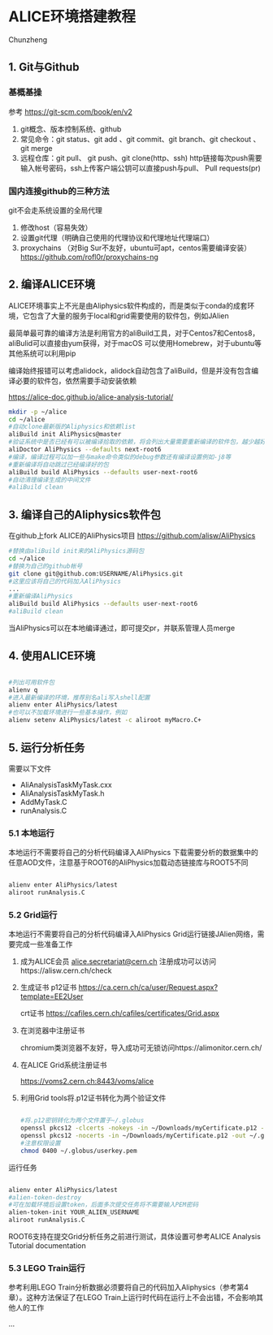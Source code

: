 # ALICE环境搭建教程

Chunzheng


## 1. Git与Github

###  基概基操

参考 https://git-scm.com/book/en/v2

1. git概念、版本控制系统、github
2. 常见命令：git status、git add 、git commit、git branch、git checkout 、git merge
3. 远程仓库：git pull、 git push、git clone(http、ssh) http链接每次push需要输入帐号密码，ssh上传客户端公钥可以直接push与pull、 Pull requests(pr)

###  国内连接github的三种方法

git不会走系统设置的全局代理

1. 修改host（容易失效）
2. 设置git代理（明确自己使用的代理协议和代理地址代理端口）
3. proxychains （对Big Sur不友好，ubuntu可apt，centos需要编译安装）https://github.com/rofl0r/proxychains-ng


## 2. 编译ALICE环境
ALICE环境事实上不光是由Aliphysics软件构成的，而是类似于conda的成套环境，它包含了大量的服务于local和grid需要使用的软件包，例如JAlien

最简单最可靠的编译方法是利用官方的aliBuild工具，对于Centos7和Centos8，aliBulid可以直接由yum获得，对于macOS 可以使用Homebrew，对于ubuntu等其他系统可以利用pip

编译始终报错可以考虑alidock，alidock自动包含了aliBuild，但是并没有包含编译必要的软件包，依然需要手动安装依赖

https://alice-doc.github.io/alice-analysis-tutorial/

```bash
mkdir -p ~/alice
cd ~/alice
#自动clone最新版的Aliphysics和依赖list
aliBuild init AliPhysics@master
#验证系统中是否已经有可以被编译拾取的依赖，将会列出大量需要重新编译的软件包，越少越好，列出的数量太多需要yum/apt update以及预先安装一些依赖
aliDoctor AliPhysics --defaults next-root6
#编译，编译过程可以加一些与make命令类似的debug参数还有编译设置例如-j8等
#重新编译将自动跳过已经编译好的包
aliBuild build AliPhysics --defaults user-next-root6
#自动清理编译生成的中间文件
#aliBuild clean

```


## 3. 编译自己的Aliphysics软件包

在github上fork ALICE的AliPhysics项目 https://github.com/alisw/AliPhysics
```bash
#替换由aliBuild init来的AliPhysics源码包
cd ~/alice
#替换为自己的github帐号
git clone git@github.com:USERNAME/AliPhysics.git
#这里应该将自己的代码加入AliPhysics
...
#重新编译AliPhysics
aliBuild build AliPhysics --defaults user-next-root6
#aliBuild clean
```
当AliPhysics可以在本地编译通过，即可提交pr，并联系管理人员merge

## 4. 使用ALICE环境
```bash

#列出可用软件包
alienv q
#进入最新编译的环境，推荐别名ali写入shell配置
alienv enter AliPhysics/latest
#也可以不加载环境进行一些基本操作，例如
alienv setenv AliPhysics/latest -c aliroot myMacro.C+

```

## 5. 运行分析任务
需要以下文件
- AliAnalysisTaskMyTask.cxx
- AliAnalysisTaskMyTask.h
- AddMyTask.C
- runAnalysis.C
### 5.1 本地运行
本地运行不需要将自己的分析代码编译入AliPhysics
下载需要分析的数据集中的任意AOD文件，注意基于ROOT6的AliPhysics加载动态链接库与ROOT5不同

```bash

alienv enter AliPhysics/latest
aliroot runAnalysis.C

```
### 5.2 Grid运行

本地运行不需要将自己的分析代码编译入AliPhysics
Grid运行链接JAlien网络，需要完成一些准备工作

1. 成为ALICE会员
   alice.secretariat@cern.ch
   注册成功可以访问https://alisw.cern.ch/check

2. 生成证书
   p12证书 https://ca.cern.ch/ca/user/Request.aspx?template=EE2User

   crt证书 https://cafiles.cern.ch/cafiles/certificates/Grid.aspx
    
3. 在浏览器中注册证书

   chromium类浏览器不友好，导入成功可无锁访问https://alimonitor.cern.ch/

4. 在ALICE Grid系统注册证书

   https://voms2.cern.ch:8443/voms/alice

5. 利用Grid tools将.p12证书转化为两个验证文件

   ```bash
   
   #将.p12密钥转化为两个文件置于~/.globus
   openssl pkcs12 -clcerts -nokeys -in ~/Downloads/myCertificate.p12 -out ~/.globus/usercert.pem
   openssl pkcs12 -nocerts -in ~/Downloads/myCertificate.p12 -out ~/.globus/userkey.pem
   #注意权限设置
   chmod 0400 ~/.globus/userkey.pem
   
   ```

运行任务
```bash

alienv enter AliPhysics/latest
#alien-token-destroy
#可在加载环境后设置token，后面多次提交任务将不需要输入PEM密码
alien-token-init YOUR_ALIEN_USERNAME
aliroot runAnalysis.C

```
ROOT6支持在提交Grid分析任务之前进行测试，具体设置可参考ALICE Analysis Tutorial documentation

### 5.3 LEGO Train运行

参考利用LEGO Train分析数据必须要将自己的代码加入Aliphysics（参考第4章）。这种方法保证了在LEGO Train上运行时代码在运行上不会出错，不会影响其他人的工作

...
